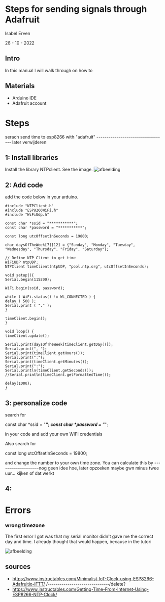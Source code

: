 # Steps for sending signals through Adafruit
Isabel Erven 

26 - 10 - 2022

## Intro
In this manual I will walk through on how to

## Materials
- Arduino IDE 
- Adafruit account 

# Steps
serach send time to esp8266 with "adafruit" ----------------------------------- later verwijderen

## 1: Install libraries

Install the library NTPclient. See the image.
![afbeelding](https://user-images.githubusercontent.com/95106559/198037407-4b290359-27aa-40fa-93ac-e3ca16e44082.png)

## 2: Add code

add the code below in your arduino.

``` arduino
#include "NTPClient.h"
#include "ESP8266WiFi.h"
#include "WiFiUdp.h"

const char *ssid = "***********";
const char *password = "***********";

const long utcOffsetInSeconds = 19800;

char daysOfTheWeek[7][12] = {"Sunday", "Monday", "Tuesday", "Wednesday", "Thursday", "Friday", "Saturday"};

// Define NTP Client to get time
WiFiUDP ntpUDP;
NTPClient timeClient(ntpUDP, "pool.ntp.org", utcOffsetInSeconds);

void setup(){
Serial.begin(115200);

WiFi.begin(ssid, password);

while ( WiFi.status() != WL_CONNECTED ) {
delay ( 500 );
Serial.print ( "." );
}

timeClient.begin();
}

void loop() {
timeClient.update();

Serial.print(daysOfTheWeek[timeClient.getDay()]);
Serial.print(", ");
Serial.print(timeClient.getHours());
Serial.print(":");
Serial.print(timeClient.getMinutes());
Serial.print(":");
Serial.println(timeClient.getSeconds());
//Serial.println(timeClient.getFormattedTime());

delay(1000);
}
```

## 3: personalize code
search for 

const char *ssid = "***********";
const char *password = "***********";

in your code and add your own WIFI credentials

Also search for

const long utcOffsetInSeconds = 19800;

and change the number to your own time zone. You can calculate this by --------------------nog geen idee hoe, later opzoeken maybe gwn minus twee uur... kijken of dat werkt

## 4: 

# Errors

### wrong timezone

The first error I got was that my serial monitor didn't gave me the correct day and time. I already thought that would happen, because in the tutori

![afbeelding](https://user-images.githubusercontent.com/95106559/198044269-c3735647-5d0e-491b-8a65-abf2cfdd0659.png)


## sources
- https://www.instructables.com/Minimalist-IoT-Clock-using-ESP8266-Adafruitio-IFTT/ /-------------------------------/delete?
- https://www.instructables.com/Getting-Time-From-Internet-Using-ESP8266-NTP-Clock/
